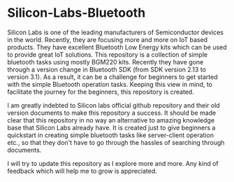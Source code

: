 # Silicon-Labs-Bluetooth
Silicon Labs is one of the leading manufacturers of Semiconductor devices in the world. Recently, they are focusing more and more on IoT based products. They have excellent Bluetooth Low Energy kits which can be used to provide great IoT solutions. This repository is a collection of simple bluetooth tasks using mostly BGM220 kits. Recently they have gone through a version change in Bluetooth SDK (from SDK version 2.13 to version 3.1). As a result, it can be a challenge for beginners to get started with the simple Bluetooth operation tasks. Keeping this view in mind, to facilitate the journey for the beginners, this repository is created.

I am greatly indebted to Silicon labs official github repository and their old version documents to make this repository a success. It should be made clear that this repository in no way an alternative to amazing knowledge base that Silicon Labs already have. It is created just to give beginners a quickstart in creating simple bluetooth tasks like server-client operation etc., so that they don't have to go through the hassles of searching through documents.

I will try to update this repository as I explore more and more. Any kind of feedback which will help me to grow is appreciated.
